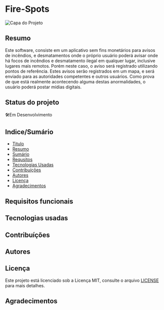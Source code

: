 # Fire-Spots

![Capa do Projeto](https://imgur.com/a/z9qHLBw)

## Resumo

Este software, consiste em um aplicativo sem fins monetários para avisos de incêndios, e desmatamentos onde o próprio usuário poderá avisar onde há focos de incêndios e desmatamento ilegal em qualquer lugar, inclusive lugares mais remotos. Porém neste caso, o aviso será registrado utilizando pontos de referência. Estes avisos serão registrados em um mapa, e será enviado para as autoridades competentes e outros usuários. Como prova de que está realmente acontecendo alguma destas anormalidades, o usuário poderá postar mídias digitais.


<h2>Status do projeto</h2>

:hammer_and_wrench:Em Desenvolvimento

## Indice/Sumário


* [Titulo](#Fire-Spots)
* [Resumo](#Resumo)
* [Sumário](#Indice/Sumário)
* [Requsitos](#Requisitos-funcionais)
* [Tecnologias Usadas](#Tecnologias-Usadas)
* [Contribuíções](#Contribuíções)
* [Autores](#Autores)
* [Licença](#Licença)
* [Agradecimentos](#Agradecimentos)




## Requisitos funcionais


## Tecnologias usadas


## Contribuíções


## Autores


## Licença

Este projeto está licenciado sob a Licença MIT,  consulte o arquivo [LICENSE](LICENSE) para mais detalhes.

## Agradecimentos
